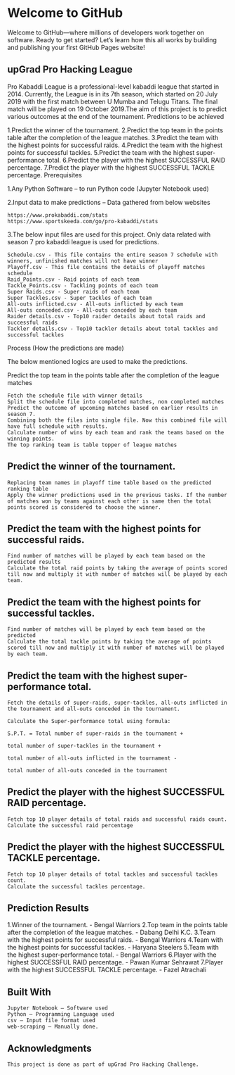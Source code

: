 # Welcome to GitHub

Welcome to GitHub—where millions of developers work together on software. Ready to get started? Let’s learn how this all works by building and publishing your first GitHub Pages website!

## upGrad Pro Hacking League

Pro Kabaddi League is a professional-level kabaddi league that started in 2014. Currently, the League is in its 7th season, which started on 20 July 2019 with the first match between U Mumba and Telugu Titans. The final match will be played on 19 October 2019.The aim of this project is to predict various outcomes at the end of the tournament.
Predictions to be achieved

1.Predict the winner of the tournament. 
2.Predict the top team in the points table after the completion of the league matches. 
3.Predict the team with the highest points for successful raids. 
4.Predict the team with the highest points for successful tackles. 
5.Predict the team with the highest super-performance total. 
6.Predict the player with the highest SUCCESSFUL RAID percentage. 
7.Predict the player with the highest SUCCESSFUL TACKLE percentage.
Prerequisites

1.Any Python Software – to run Python code (Jupyter Notebook used)

2.Input data to make predictions – Data gathered from below websites

    https://www.prokabaddi.com/stats
    https://www.sportskeeda.com/go/pro-kabaddi/stats

3.The below input files are used for this project. Only data related with season 7 pro kabaddi league is used for predictions.

    Schedule.csv - This file contains the entire season 7 schedule with winners, unfinished matches will not have winner
    Playoff.csv - This file contains the details of playoff matches schedule
    Raid_Points.csv - Raid points of each team
    Tackle_Points.csv - Tackling points of each team
    Super Raids.csv - Super raids of each team
    Super Tackles.csv - Super tackles of each team
    All-outs inflicted.csv - All-outs inflicted by each team
    All-outs conceded.csv - All-outs conceded by each team
    Raider details.csv - Top10 raider details about total raids and successful raids
    Tackler details.csv - Top10 tackler details about total tackles and successful tackles

Process (How the predictions are made)

The below mentioned logics are used to make the predictions.

Predict the top team in the points table after the completion of the league matches

    Fetch the schedule file with winner details
    Split the schedule file into completed matches, non completed matches
    Predict the outcome of upcoming matches based on earlier results in season 7.
    Combining both the files into single file. Now this combined file will have full schedule with results.
    Calculate number of wins by each team and rank the teams based on the winning points.
    The top ranking team is table topper of league matches

## Predict the winner of the tournament.

    Replacing team names in playoff time table based on the predicted ranking table
    Apply the winner predictions used in the previous tasks. If the number of matches won by teams against each other is same then the total points scored is considered to choose the winner.

## Predict the team with the highest points for successful raids.

    Find number of matches will be played by each team based on the predicted results
    Calculate the total raid points by taking the average of points scored till now and multiply it with number of matches will be played by each team.

## Predict the team with the highest points for successful tackles.

    Find number of matches will be played by each team based on the predicted
    Calculate the total tackle points by taking the average of points scored till now and multiply it with number of matches will be played by each team.

## Predict the team with the highest super-performance total.

    Fetch the details of super-raids, super-tackles, all-outs inflicted in the tournament and all-outs conceded in the tournament.

    Calculate the Super-performance total using formula:

    S.P.T. = Total number of super-raids in the tournament +

    total number of super-tackles in the tournament +

    total number of all-outs inflicted in the tournament -

    total number of all-outs conceded in the tournament

## Predict the player with the highest SUCCESSFUL RAID percentage.

    Fetch top 10 player details of total raids and successful raids count.
    Calculate the successful raid percentage

## Predict the player with the highest SUCCESSFUL TACKLE percentage.

    Fetch top 10 player details of total tackles and successful tackles count.
    Calculate the successful tackles percentage.

## Prediction Results

1.Winner of the tournament. - Bengal Warriors
2.Top team in the points table after the completion of the league matches. - Dabang Delhi K.C.
3.Team with the highest points for successful raids. - Bengal Warriors
4.Team with the highest points for successful tackles. - Haryana Steelers
5.Team with the highest super-performance total. - Bengal Warriors
6.Player with the highest SUCCESSFUL RAID percentage. - Pawan Kumar Sehrawat
7.Player with the highest SUCCESSFUL TACKLE percentage. - Fazel Atrachali

## Built With

    Jupyter Notebook – Software used
    Python – Programming Language used
    csv – Input file format used
    web-scraping – Manually done.

## Acknowledgments

    This project is done as part of upGrad Pro Hacking Challenge.

